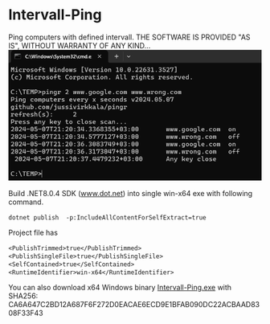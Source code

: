 # Intervall-Ping
Ping computers with defined intervall. THE SOFTWARE IS PROVIDED "AS IS", WITHOUT WARRANTY OF ANY KIND...
![Ping console output](pingr.png)

Build .NET8.0.4 SDK (www.dot.net) into single win-x64 exe with following command.
```
dotnet publish  -p:IncludeAllContentForSelfExtract=true
``` 

Project file has 
``` 
<PublishTrimmed>true</PublishTrimmed>
<PublishSingleFile>true</PublishSingleFile>
<SelfContained>true</SelfContained>
<RuntimeIdentifier>win-x64</RuntimeIdentifier>		
``` 
You can also download x64 Windows binary [Intervall-Ping.exe](Intervall-Ping.exe)
 with SHA256: CA6A647C2BD12A687F6F272D0EACAE6ECD9E1BFAB090DC22ACBAAD8308F33F43
